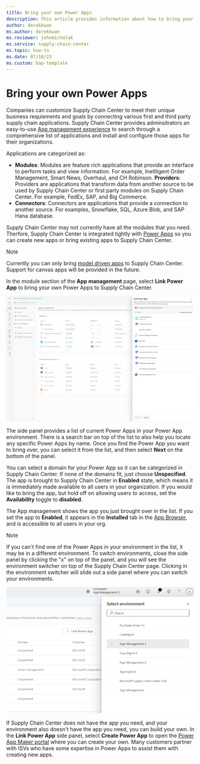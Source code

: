```yaml
---
title: Bring your own Power Apps
description: This article provides information about how to bring your own Power Apps to Microsoft Supply Chain Center's App management.
author: derekkwan
ms.author: derekkwan
ms.reviewer: johnmichalak
ms.service: supply-chain-center
ms.topic: how-to
ms.date: 07/18/23
ms.custom: bap-template
---
```


# Bring your own Power Apps

Companies can customize Supply Chain Center to meet their unique business requiements and goals by connecting various first and third party supply chain applications. Supply Chain Center provides adminsitrators an easy-to-use [App management experience](appmanagement.md) to search through a comprehensive list of applications and install and configure those apps for their organizations. 

Applications are categorized as:

- **Modules**: Modules are feature rich applications that provide an interface to perform tasks and view information. For example, Inetlligent Order Management, Smart News, Overhaul, and CH Robinson.
 **Providers**: Providers are applications that transform data from another source to be used by Supply Chain Center or first party modules on Supply Chain Center. For example, FedEx, SAP, and Big Commerce.
- **Connectors**: Connectors are applications that provide a connection to another source. For examples, Snowflake, SQL, Azure Blob, and SAP Hana database.

Supply Chain Center may not currently have all the modules that you need. Therfore, Supply Chain Center is integrated tightly with [Power Apps](/power-apps/maker/) so you can create new apps or bring existing apps to Supply Chain Center. 

> [!NOTE]
> Currently you can only bring [model driven apps](/power-apps/maker/model-driven-apps/) to Supply Chain Center. Support for canvas apps will be provided in the future.

In the module section of the **App management** page, select **Link Power App** to bring your own Power Apps to Supply Chain Center. 

![Screenshot of BYOPA](articles/administer/media/byopa.png)

The side panel provides a list of current Power Apps in your Power App environment. There is a search bar on top of the list to also help you locate any specific Power Apps by name. Once you find the Power App you want to bring over, you can select it from the list, and then select **Next** on the bottom of the panel. 

You can select a domain for your Power App so it can be categorized in Supply Chain Center. If none of the domains fit, just choose **Unspecified**. The app is brought to Supply Chain Center in **Enabled** state, which means it is immediately made available to all users in your organization. If you would like to bring the app, but hold off on allowing users to access, set the **Availability** toggle to **disabled**.

The App management shows the app you just brought over in the list. If you set the app to **Enabled**, it appears in the **Installed** tab in the [App Browser](articles/use/appbrowser.md), and is accessible to all users in your org. 

> [!NOTE]
> If you can't find one of the Power Apps in your environment in the list, it may be in a different environment. To switch environments, close the side panel by clicking the "x" on top of the panel, and you will see the environment switcher on top of the Supply Chain Center page. Clicking in the environment switcher will slide out a side panel where you can switch your environments. 

![Screenshot of Env Switcher](articles/administer/media/envswitcher.png)

If Supply Chain Center does not have the app you need, and your environment also doesn't have the app you need, you can build your own. In the **Link Power App** side panel, select **Create Power App** to open the [Power App Maker portal](/power-apps/maker/model-driven-apps/build-app-three-steps) where you can create your own. Many customers partner with ISVs who have some expertise in Power Apps to assist them with creating new apps.

